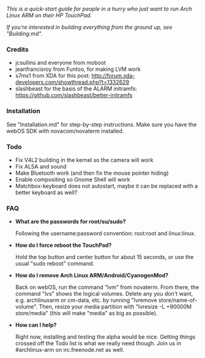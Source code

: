 *This is a quick-start guide for people in a hurry who just want to run
Arch Linux ARM on their HP TouchPad.*

*If you're interested in building everything from the ground up, see "Building.md".*

### Credits ###
- jcsullins and everyone from moboot
- jeanfrancisroy from Funtoo, for making LVM work
- s7mx1 from XDA for this post: http://forum.xda-developers.com/showthread.php?t=1332629
- slashbeast for the basis of the ALARM initramfs: https://github.com/slashbeast/better-initramfs

### Installation ###
See "Installation.md" for step-by-step instructions. Make sure you have the webOS SDK with novacom/novaterm installed.

### Todo ###
- Fix V4L2 building in the kernel so the camera will work
- Fix ALSA and sound
- Make Bluetooth work (and then fix the mouse pointer hiding)
- Enable compositing so Gnome Shell will work
- Matchbox-keyboard does not autostart, maybe it can be replaced with a better keyboard as well?

### FAQ ###
- **What are the passwords for root/su/sudo?**

  Following the username:password convention: root:root and linux:linux.

- **How do I force reboot the TouchPad?**

  Hold the top button and center button for about 15 seconds, or use the usual "sudo reboot" command.  

- **How do I remove Arch Linux ARM/Android/CyanogenMod?**

  Back on webOS, run the command "lvm" from novaterm. From there, the command "lvs"
  shows the logical volumes. Delete any you don't want, e.g. archlinuxarm or cm-data, etc.
  by running "lvremove store/name-of-volume". Then, resize your media partition with
  "lvresize -L +90000M store/media" (this will make "media" as big as possible).
  
- **How can I help?**

  Right now, installing and testing the alpha would be nice. Getting things crossed off the Todo list
  is what we really need though. Join us in #archlinux-arm on irc.freenode.net as well.